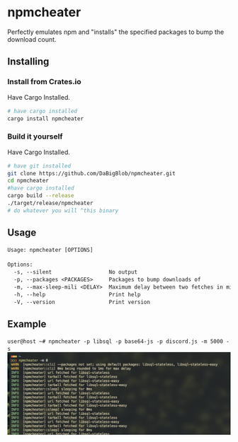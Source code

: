 # npmcheater
Perfectly emulates npm and "installs" the specified packages to bump the download count.

## Installing

### Install from Crates.io
Have Cargo Installed.
```bash
# have cargo installed
cargo install npmcheater
```

### Build it yourself
Have Cargo Installed.
```bash
# have git installed
git clone https://github.com/DaBigBlob/npmcheater.git
cd npmcheater
#have cargo installed
cargo build --release
./target/release/npmcheater
# do whatever you will ^this binary
```

## Usage
```txt
Usage: npmcheater [OPTIONS]

Options:
  -s, --silent                  No output
  -p, --packages <PACKAGES>     Packages to bump downloads of
  -m, --max-sleep-mili <DELAY>  Maximum delay between two fetches in miliseconds
  -h, --help                    Print help
  -V, --version                 Print version
```

## Example
`user@host ~# npmcheater -p libsql -p base64-js -p discord.js -m 5000 -s`
![demo output](./demo.png)
